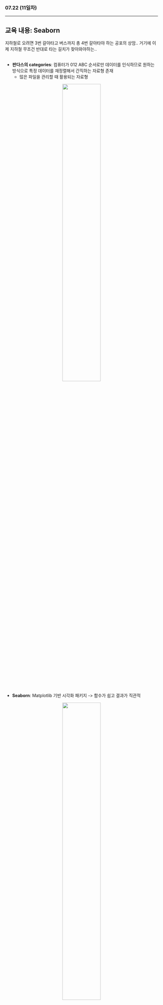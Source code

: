 ###  07.22 (11일차)
---
교육 내용: Seaborn
---
지하철로 오려면 3번 갈아타고 버스까지 총 4번 갈아타야 하는 공포의 상암.. 거기에 이제 지하철 무조건 반대로 타는 길치가 찾아와야하는.. 
<br><br>
- **판다스의 categories**: 컴퓨터가 012 ABC 순서로만 데이터를 인식하므로 원하는 방식으로 특정 데이터를 재정렬해서 간직하는 자료형 존재
  - 많은 파일을 관리할 때 활용되는 자료형
<p align="center">
<img src="https://github.com/user-attachments/assets/d2d0f63a-14ab-4643-ac63-6edc1da7b078" width="50%" /> </p><br>

- **Seaborn**: Matplotlib 기반 시각화 패키지 -> 함수가 쉽고 결과가 직관적
<p align="center">
<img src="https://github.com/user-attachments/assets/a4a1cbbe-f4ba-45e7-ad7f-a968ce860871" width="50%" /> </p><br>
<br>

- **Line Plot**: 연속적이므로 시계열 데이터에 주로 사용 -> 트렌드 파악/추적
  - 분절형 vs 연속형 시간데이터: 분절형은 특정 시점/시간으로 구간 설정
    ```python
    sns.lineplot(data=tips, x='day', y='total_bill', estimator='sum', ci=None)
    #연속형 변수를 x축으로 놓고 트렌드 파악
    #ci: 신뢰구간 무시
    ```

<p align="center">
<img src="https://github.com/user-attachments/assets/8548d6b1-1666-49ee-8dae-2eb894df89f8" width="50%" /> </p><br>

- **Scatter Plot(산점도)**: 연속형 x에 대한 연속형 y값의 지표 시각화(ex.지도(위도,경도))
  - 회귀분석, 상관분석, 정규성 검정에 확인
    ```python
    sns.scatterplot(data=tips, x='total_bill', y='tip', hue='smoker') 
    #흡연과는 유의미한 연관성이 없음 
    ```
<p align="center">
<img src="https://github.com/user-attachments/assets/d790a553-e70a-471a-b62f-a5aaa8629d06" width="50%" /> </p><br>

  - 색을 나눠 표현 시 카테고리가 여러개거나 연속형 변수면 표현하지 않는 것이 나음<br><br>
- **Count Plot vs distplot**
  - count plot: 카테고리 값별로 데이터가 얼마나 있는지 표시(데이터프레임에만 사용), 질적변수
    ```pythom
    sns.countplot(tips, x='day') #질적변수
    ```
<p align="center">
<img src="https://github.com/user-attachments/assets/cb60f2df-b0e2-4612-abd8-04652cbc521e" width="50%" /> </p><br>

  - dist plot: 양적변수를 임의의 구간으로 나눠 구간 안의 개수 카운트(히스토그램)
  - 전체 데이터의 합을 1로 여기고 구간에 따른 분포 계산해서 출력(확률밀도함수)
    - histplot과는 차이가 있음 
    ```python
    sns.distplot(tips['total_bill'], bins=10)
    #sns.distplot(tips['total_bill'], bins= 10, kde=False): 히스토그램과 동일한 결과
    #rug=True: 구간별 밀도 상세히 확인하고 싶을 때 
    ```
<p align="center">
<img src="https://github.com/user-attachments/assets/5ad43e0d-a4f5-482e-9ef1-554737972403" width="50%" /> </p><br>
  
- **kdeplot**: kernel density, 커널 함수 겹쳐서 히스토그램보다 부드러운 분포 곡선 보여줌 <br><br>
- **boxplot**: 5가지 주요 통계량 시각적 표현(여러 그룹 간 데이터 비교)
  - 데이터의 신뢰구간과 이상치, 분포 빠르게 파악 가능
  - 카테고리(질적) 변수 - 연속형(양적) 변수 사이의 관계를 확인
<p align="center">
<img src="https://github.com/user-attachments/assets/897c0873-c27c-48e6-a024-5b4dd97575d6" width="30%" /> </p><br>

    ```python
    sns.boxplot(data=tips, x='sex', y='total_bill', hue='sex')
    ```
    
<p align="center">
<img src="https://github.com/user-attachments/assets/696f37e7-4c5d-4f17-9b03-257b212e3154" width="50%" /> </p><br>

    ```python
    sns.violinplot(tips, x='sex', y='total_bill', hue='sex', inner='quart',  linewidth=1, split=True)
    sns.despine(offset=10, trim=True)   
    ```
    
<p align="center">
<img src="https://github.com/user-attachments/assets/2fe5a27e-48da-4d89-8800-8865ec614644" width="50%" /> </p><br>

- **violin plot**: 박스플롯처럼 일변량, 연속형 데이터 분포 설명을 위한 그래프
  - kernel density curve + box plot
    ```python
    sns.violinplot(data=tips, x='tip', y='day', hue='day')
    ```
<p align="center">
<img src="https://github.com/user-attachments/assets/aeffa6c5-a11a-44f7-856d-62f1a1dd384b" width="50%" /> </p><br>

    ```python 
    q1 = tips.tip.quantile(0.25)
    q3 = tips.tip.quantile(0.75)
    iqr = q3 - q1 #tips의 tip에 대한 이상치: IQR(MAX-MIN) * 1.5가 되는 값
    ```
<br>
- 
***

<small>(seaborn 이미지 출처: [링크](https://wikidocs.net/86290))</small>
